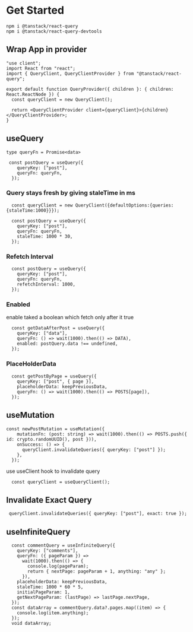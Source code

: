 # Get Started

```
npm i @tanstack/react-query
npm i @tanstack/react-query-devtools
```

## Wrap App in provider

```
"use client";
import React from "react";
import { QueryClient, QueryClientProvider } from "@tanstack/react-query";

export default function QueryProvider({ children }: { children: React.ReactNode }) {
  const queryClient = new QueryClient();

  return <QueryClientProvider client={queryClient}>{children}</QueryClientProvider>;
}

```

## useQuery

```
type queryFn = Promise<data>
```

```
 const postQuery = useQuery({
    queryKey: ["post"],
    queryFn: queryFn,
  });
```

### Query stays fresh by giving staleTime in ms

```
  const queryClient = new QueryClient({defaultOptions:{queries:{staleTime:1000}}});

```

```
  const postQuery = useQuery({
    queryKey: ["post"],
    queryFn: queryFn,
    staleTime: 1000 * 30,
  });
```

### Refetch Interval

```
  const postQuery = useQuery({
    queryKey: ["post"],
    queryFn: queryFn,
    refetchInterval: 1000,
  });
```

### Enabled

enable taked a boolean which fetch only after it true

```
  const getDataAfterPost = useQuery({
    queryKey: ["data"],
    queryFn: () => wait(1000).then(() => DATA),
    enabled: postQuery.data !== undefined,
  });
```

### PlaceHolderData

```
  const getPostByPage = useQuery({
    queryKey: ["post", { page }],
    placeholderData: keepPreviousData,
    queryFn: () => wait(1000).then(() => POSTS[page]),
  });
```

## useMutation

```
const newPostMutation = useMutation({
    mutationFn: (post: string) => wait(1000).then(() => POSTS.push({ id: crypto.randomUUID(), post })),
    onSuccess: () => {
      queryClient.invalidateQueries({ queryKey: ["post"] });
    },
  });

```

use useClient hook to invalidate query

```
  const queryClient = useQueryClient();
```

## Invalidate Exact Query

```
 queryClient.invalidateQueries({ queryKey: ["post"], exact: true });

```

## useInfiniteQuery

```
  const commentQuery = useInfiniteQuery({
    queryKey: ["comments"],
    queryFn: ({ pageParam }) =>
      wait(1000).then(() => {
        console.log(pageParam);
        return { nextPage: pageParam + 1, anything: "any" };
      }),
    placeholderData: keepPreviousData,
    staleTime: 1000 * 60 * 5,
    initialPageParam: 1,
    getNextPageParam: (lastPage) => lastPage.nextPage,
  });
  const dataArray = commentQuery.data?.pages.map((item) => {
    console.log(item.anything);
  });
  void dataArray;
```
